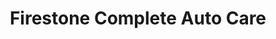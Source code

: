 ---
title: "Firestone Complete Auto Care"
url: /marietta/firestone-complete-auto-care/
shop: car repair
---